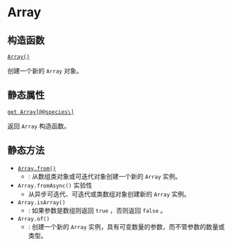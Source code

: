 # Array

## 构造函数

[`Array()`](https://developer.mozilla.org/zh-CN/docs/Web/JavaScript/Reference/Global_Objects/Array/Array)

创建一个新的 `Array` 对象。

## 静态属性

[`get Array[@@species\]`](https://developer.mozilla.org/zh-CN/docs/Web/JavaScript/Reference/Global_Objects/Array/@@species)

返回 `Array` 构造函数。

## 静态方法

- [`Array.from()`]()
  - : 从数组类对象或可迭代对象创建一个新的 `Array` 实例。
- `Array.fromAsync()` 实验性
  - 从异步可迭代、可迭代或类数组对象创建新的 `Array` 实例。
- `Array.isArray()`
  - : 如果参数是数组则返回 `true` ，否则返回 `false` 。
- `Array.of()`
  - : 创建一个新的 `Array` 实例，具有可变数量的参数，而不管参数的数量或类型。